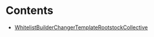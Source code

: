 # Contents

- [WhitelistBuilderChangerTemplateRootstockCollective](WhitelistBuilderChangerTemplateRootstockCollective.sol/contract.WhitelistBuilderChangerTemplateRootstockCollective.md)
